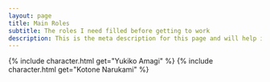 ```yaml
---
layout: page
title: Main Roles
subtitle: The roles I need filled before getting to work
description: This is the meta description for this page and will help it appear in search engines
---
```

{% include character.html get="Yukiko Amagi" %}
{% include character.html get="Kotone Narukami" %}
